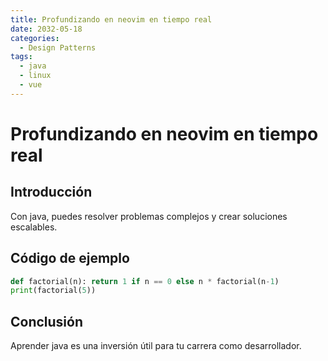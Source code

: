```yaml
---
title: Profundizando en neovim en tiempo real
date: 2032-05-18
categories:
  - Design Patterns
tags:
  - java
  - linux
  - vue
---
```


# Profundizando en neovim en tiempo real

## Introducción

Con java, puedes resolver problemas complejos y crear soluciones escalables.

## Código de ejemplo

```python
def factorial(n): return 1 if n == 0 else n * factorial(n-1)
print(factorial(5))
```

## Conclusión

Aprender java es una inversión útil para tu carrera como desarrollador.